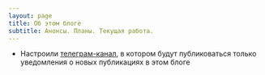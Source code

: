 ```yaml
---
layout: page
title: Об этом блоге
subtitle: Анонсы. Планы. Текущая работа.
---
```

- Настроили [телеграм-канал][a85077ec], в котором будут публиковаться только уведомления о новых публикациях в этом блоге

  [a85077ec]: https://t.me/toponim "Информационный канал в поддержку этого блога"
